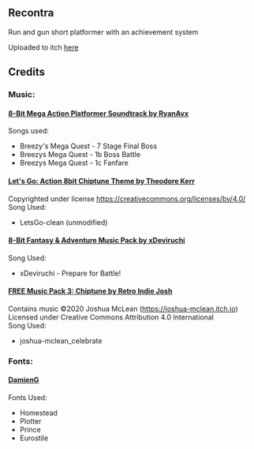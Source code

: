 ## Recontra
Run and gun short platformer with an achievement system

Uploaded to itch [here](https://streq.itch.io/recontra)

## Credits

### Music:  
#### [8-Bit Mega Action Platformer Soundtrack by RyanAvx](https://ryanavx.itch.io/breezys-mega-quest)
Songs used:  
- Breezy's Mega Quest - 7 Stage Final Boss  
- Breezys Mega Quest - 1b Boss Battle  
- Breezys Mega Quest - 1c Fanfare  

#### [Let's Go: Action 8bit Chiptune Theme by Theodore Kerr](https://theodore-kerr.itch.io/lets-go-action-chiptune)  
Copyrighted under license https://creativecommons.org/licenses/by/4.0/  
Song Used:  
- LetsGo-clean (unmodified)  

#### [8-Bit Fantasy & Adventure Music Pack by xDeviruchi](https://xdeviruchi.itch.io/8-bit-fantasy-adventure-music-pack)
Song Used:  
- xDeviruchi - Prepare for Battle!  

#### [FREE Music Pack 3: Chiptune by Retro Indie Josh](https://retroindiejosh.itch.io/free-music-pack-3)
Contains music ©2020 Joshua McLean (https://joshua-mclean.itch.io)  
Licensed under Creative Commons Attribution 4.0 International  
Song Used:  
- joshua-mclean_celebrate  


### Fonts:  
#### [DamienG](https://damieng.com/typography/zx-origins/)
Fonts Used:  
- Homestead  
- Plotter  
- Prince  
- Eurostile  
